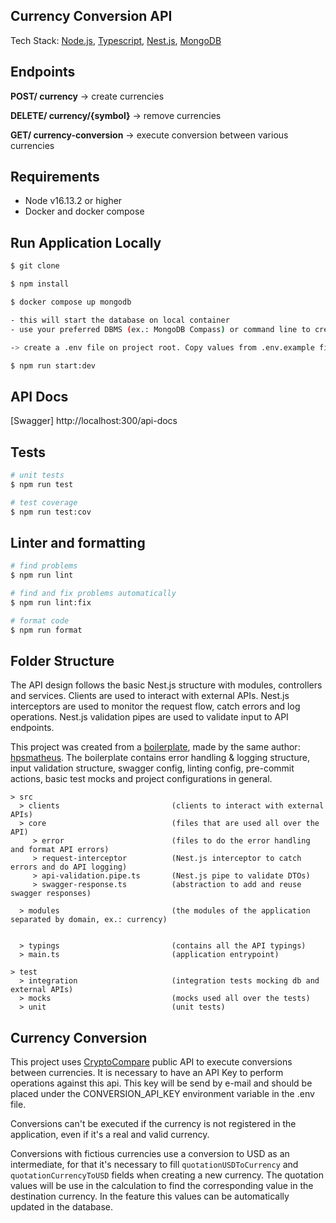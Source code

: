 ## Currency Conversion API

Tech Stack: [Node.js](https://nodejs.org/en/docs/), [Typescript](https://www.typescriptlang.org/docs/), [Nest.js](https://docs.nestjs.com/), [MongoDB](https://www.mongodb.com/docs/)

## Endpoints

**POST/ currency** -> create currencies

**DELETE/ currency/{symbol}** -> remove currencies

**GET/ currency-conversion** -> execute conversion between various currencies

## Requirements

- Node v16.13.2 or higher
- Docker and docker compose

## Run Application Locally

```bash
$ git clone
```

```bash
$ npm install
```

```bash
$ docker compose up mongodb

- this will start the database on local container
- use your preferred DBMS (ex.: MongoDB Compass) or command line to create a database called "currencies". It is not necessary to create any collection, this will happen automatically on application start.
```

```bash
-> create a .env file on project root. Copy values from .env.example file. The value for CONVERSION_API_KEY will be sent by email.
```

```bash
$ npm run start:dev
```

## API Docs

[Swagger] http://localhost:300/api-docs

## Tests

```bash
# unit tests
$ npm run test

# test coverage
$ npm run test:cov
```

## Linter and formatting

```bash
# find problems
$ npm run lint

# find and fix problems automatically
$ npm run lint:fix

# format code
$ npm run format
```

## Folder Structure

The API design follows the basic Nest.js structure with modules, controllers and services. Clients are used to interact with external APIs. Nest.js interceptors are used to monitor the request flow, catch errors and log operations. Nest.js validation pipes are used to validate input to API endpoints.

This project was created from a [boilerplate](https://github.com/hpsmatheus/nestjs-boilerplate), made by the same author: [hpsmatheus](https://github.com/hpsmatheus). The boilerplate contains error handling & logging structure, input validation structure, swagger config, linting config, pre-commit actions, basic test mocks and project configurations in general.

```
> src
  > clients                         (clients to interact with external APIs)
  > core                            (files that are used all over the API)
     > error                        (files to do the error handling and format API errors)
     > request-interceptor          (Nest.js interceptor to catch errors and do API logging)
     > api-validation.pipe.ts       (Nest.js pipe to validate DTOs)
     > swagger-response.ts          (abstraction to add and reuse swagger responses)

  > modules                         (the modules of the application separated by domain, ex.: currency)


  > typings                         (contains all the API typings)
  > main.ts                         (application entrypoint)

> test
  > integration                     (integration tests mocking db and external APIs)
  > mocks                           (mocks used all over the tests)
  > unit                            (unit tests)

```

## Currency Conversion

This project uses [CryptoCompare](https://min-api.cryptocompare.com/documentation) public API to execute conversions between currencies. It is necessary to have an API Key to perform operations against this api. This key will be send by e-mail and should be placed under the CONVERSION_API_KEY environment variable in the .env file.

Conversions can't be executed if the currency is not registered in the application, even if it's a real and valid currency.

Conversions with fictious currencies use a conversion to USD as an intermediate, for that it's necessary to fill `quotationUSDToCurrency` and `quotationCurrencyToUSD` fields when creating a new currency. The quotation values will be use in the calculation to find the corresponding value in the destination currency. In the feature this values can be automatically updated in the database.
